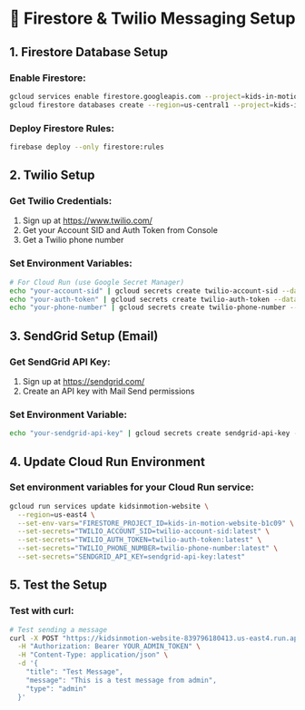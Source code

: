 # 🔧 Firestore & Twilio Messaging Setup

## 1. Firestore Database Setup

### Enable Firestore:
```bash
gcloud services enable firestore.googleapis.com --project=kids-in-motion-website-b1c09
gcloud firestore databases create --region=us-central1 --project=kids-in-motion-website-b1c09
```

### Deploy Firestore Rules:
```bash
firebase deploy --only firestore:rules
```

## 2. Twilio Setup

### Get Twilio Credentials:
1. Sign up at https://www.twilio.com/
2. Get your Account SID and Auth Token from Console
3. Get a Twilio phone number

### Set Environment Variables:
```bash
# For Cloud Run (use Google Secret Manager)
echo "your-account-sid" | gcloud secrets create twilio-account-sid --data-file=-
echo "your-auth-token" | gcloud secrets create twilio-auth-token --data-file=-
echo "your-phone-number" | gcloud secrets create twilio-phone-number --data-file=-
```

## 3. SendGrid Setup (Email)

### Get SendGrid API Key:
1. Sign up at https://sendgrid.com/
2. Create an API key with Mail Send permissions

### Set Environment Variable:
```bash
echo "your-sendgrid-api-key" | gcloud secrets create sendgrid-api-key --data-file=-
```

## 4. Update Cloud Run Environment

### Set environment variables for your Cloud Run service:
```bash
gcloud run services update kidsinmotion-website \
  --region=us-east4 \
  --set-env-vars="FIRESTORE_PROJECT_ID=kids-in-motion-website-b1c09" \
  --set-secrets="TWILIO_ACCOUNT_SID=twilio-account-sid:latest" \
  --set-secrets="TWILIO_AUTH_TOKEN=twilio-auth-token:latest" \
  --set-secrets="TWILIO_PHONE_NUMBER=twilio-phone-number:latest" \
  --set-secrets="SENDGRID_API_KEY=sendgrid-api-key:latest"
```

## 5. Test the Setup

### Test with curl:
```bash
# Test sending a message
curl -X POST "https://kidsinmotion-website-839796180413.us-east4.run.app/api/messages/send/USER_FIREBASE_UID" \
  -H "Authorization: Bearer YOUR_ADMIN_TOKEN" \
  -H "Content-Type: application/json" \
  -d '{
    "title": "Test Message",
    "message": "This is a test message from admin",
    "type": "admin"
  }'
```
